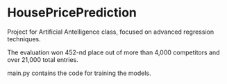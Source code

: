 # HousePricePrediction
Project for Artificial Antelligence class, focused on advanced regression techniques.

The evaluation won 452-nd place out of more than 4,000 competitors and over 21,000 total entries.

main.py contains the code for training the models.
